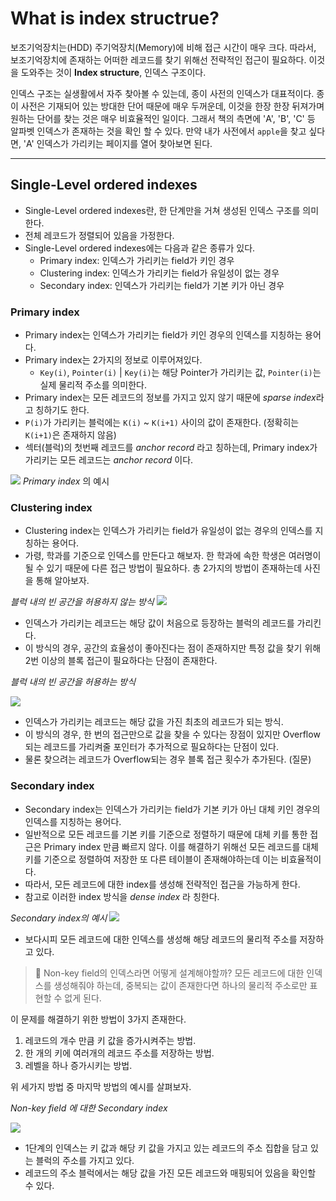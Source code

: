 # What is index structrue?
보조기억장치는(HDD) 주기억장치(Memory)에 비해 접근 시간이 매우 크다. 따라서, 보조기억장치에 존재하는 어떠한 레코드를 찾기 위해선 전략적인 접근이 필요하다. 이것을 도와주는 것이 **Index structure**, 인덱스 구조이다.

인덱스 구조는 실생활에서 자주 찾아볼 수 있는데, 종이 사전의 인덱스가 대표적이다. 종이 사전은 기재되어 있는 방대한 단어 때문에 매우 두꺼운데, 이것을 한장 한장 뒤져가며 원하는 단어를 찾는 것은 매우 비효율적인 일이다.
그래서 책의 측면에 'A', 'B', 'C' 등 알파벳 인덱스가 존재하는 것을 확인 할 수 있다. 만약 내가 사전에서 `apple`을 찾고 싶다면, 'A' 인덱스가 가리키는 페이지를 열어 찾아보면 된다.

---
## Single-Level ordered indexes
- Single-Level ordered indexes란, 한 단계만을 거쳐 생성된 인덱스 구조를 의미한다. 
- 전체 레코드가 정렬되어 있음을 가정한다.
- Single-Level ordered indexes에는 다음과 같은 종류가 있다.
    - Primary index: 인덱스가 가리키는 field가 키인 경우
    - Clustering index: 인덱스가 가리키는 field가 유일성이 없는 경우
    - Secondary index: 인덱스가 가리키는 field가 기본 키가 아닌 경우

### Primary index
- Primary index는 인덱스가 가리키는 field가 키인 경우의 인덱스를 지칭하는 용어다.
- Primary index는 2가지의 정보로 이루어져있다.
    - `Key(i)`, `Pointer(i)` | `Key(i)`는 해당 Pointer가 가리키는 값, `Pointer(i)`는 실제 물리적 주소를 의미한다.
- Primary index는 모든 레코드의 정보를 가지고 있지 않기 때문에 *sparse index*라고 칭하기도 한다.
- `P(i)`가 가리키는 블럭에는 `K(i)` ~ `K(i+1)` 사이의 값이 존재한다. (정확히는 `K(i+1)`은 존재하지 않음)
- 섹터(블럭)의 첫번째 레코드를 *anchor record* 라고 칭하는데, Primary index가 가리키는 모든 레코드는 *anchor record* 이다.

![](./imgs/primary.jpg)
_Primary index_ 의 예시

### Clustering index
- Clustering index는 인덱스가 가리키는 field가 유일성이 없는 경우의 인덱스를 지칭하는 용어다.
- 가령, 학과를 기준으로 인덱스를 만든다고 해보자. 한 학과에 속한 학생은 여러명이 될 수 있기 때문에 다른 접근 방법이 필요하다. 총 2가지의 방법이 존재하는데 사진을 통해 알아보자.


_블럭 내의 빈 공간을 허용하지 않는 방식_
![](./imgs/clustering%20index.png)
- 인덱스가 가리키는 레코드는 해당 값이 처음으로 등장하는 블럭의 레코드를 가리킨다.
- 이 방식의 경우, 공간의 효율성이 좋아진다는 점이 존재하지만 특정 값을 찾기 위해 2번 이상의 블록 접근이 필요하다는 단점이 존재한다.


_블럭 내의 빈 공간을 허용하는 방식_

![](./imgs/clustering%20index2.png)
- 인덱스가 가리키는 레코드는 해당 값을 가진 최초의 레코드가 되는 방식.
- 이 방식의 경우, 한 번의 접근만으로 값을 찾을 수 있다는 장점이 있지만 Overflow되는 레코드를 가리켜줄 포인터가 추가적으로 필요하다는 단점이 있다.
- 물론 찾으려는 레코드가 Overflow되는 경우 블록 접근 횟수가 추가된다. (질문)

### Secondary index
- Secondary index는 인덱스가 가리키는 field가 기본 키가 아닌 대체 키인 경우의 인덱스를 지칭하는 용어다.
- 일반적으로 모든 레코드를 기본 키를 기준으로 정렬하기 때문에 대체 키를 통한 접근은 Primary index 만큼 빠르지 않다. 이를 해결하기 위해선 모든 레코드를 대체 키를 기준으로 정렬하여 저장한 또 다른 테이블이 존재해야하는데 이는 비효율적이다.
- 따라서, 모든 레코드에 대한 index를 생성해 전략적인 접근을 가능하게 한다.
- 참고로 이러한 index 방식을 *dense index* 라 칭한다.

_Secondary index의 예시_
![](./imgs/dense%20index.png)
- 보다시피 모든 레코드에 대한 인덱스를 생성해 해당 레코드의 물리적 주소를 저장하고 있다.

> 🤨 Non-key field의 인덱스라면 어떻게 설계해야할까?
모든 레코드에 대한 인덱스를 생성해줘야 하는데, 중복되는 값이 존재한다면 하나의 물리적 주소로만 표현할 수 없게 된다.

이 문제를 해결하기 위한 방법이 3가지 존재한다.
1. 레코드의 개수 만큼 키 값을 증가시켜주는 방법.
2. 한 개의 키에 여러개의 레코드 주소를 저장하는 방법.
3. 레벨을 하나 증가시키는 방법.

위 세가지 방법 중 마지막 방법의 예시를 살펴보자.

_Non-key field 에 대한 Secondary index_

![](./imgs/secondary%20non%20key.png)
- 1단계의 인덱스는 키 값과 해당 키 값을 가지고 있는 레코드의 주소 집합을 담고 있는 블럭의 주소를 가지고 있다.
- 레코드의 주소 블럭에서는 해당 값을 가진 모든 레코드와 매핑되어 있음을 확인할 수 있다.